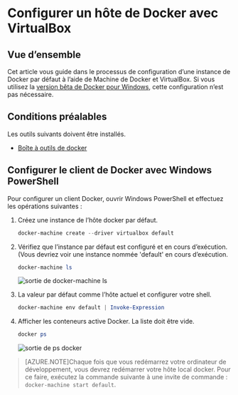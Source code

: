 <properties
   pageTitle="Configurer un hôte de Docker avec VirtualBox | Microsoft Azure"
   description="Instructions pas à pas pour configurer une instance de Docker par défaut à l’aide de Machine de Docker et de VirtualBox"
   services="azure-container-service"
   documentationCenter="na"
   authors="mlearned"
   manager="douge"
   editor="" />
<tags
   ms.service="multiple"
   ms.devlang="dotnet"
   ms.topic="article"
   ms.tgt_pltfrm="na"
   ms.workload="multiple"
   ms.date="06/08/2016"
   ms.author="mlearned" />

# <a name="configure-a-docker-host-with-virtualbox"></a>Configurer un hôte de Docker avec VirtualBox

## <a name="overview"></a>Vue d’ensemble
Cet article vous guide dans le processus de configuration d’une instance de Docker par défaut à l’aide de Machine de Docker et VirtualBox. Si vous utilisez la [version bêta de Docker pour Windows](http://beta.docker.com/), cette configuration n’est pas nécessaire.

## <a name="prerequisites"></a>Conditions préalables
Les outils suivants doivent être installés.

- [Boîte à outils de docker](https://www.docker.com/products/overview#/docker_toolbox)

## <a name="configuring-the-docker-client-with-windows-powershell"></a>Configurer le client de Docker avec Windows PowerShell

Pour configurer un client Docker, ouvrir Windows PowerShell et effectuez les opérations suivantes :

1. Créez une instance de l’hôte docker par défaut.

    ```PowerShell
    docker-machine create --driver virtualbox default
    ```
 
1. Vérifiez que l’instance par défaut est configuré et en cours d’exécution. (Vous devriez voir une instance nommée 'default' en cours d’exécution.

    ```PowerShell
    docker-machine ls 
    ```
        
    ![sortie de docker-machine ls][0]
 
1. La valeur par défaut comme l’hôte actuel et configurer votre shell.

    ```PowerShell
    docker-machine env default | Invoke-Expression
    ```

1. Afficher les conteneurs active Docker. La liste doit être vide.

    ```PowerShell
    docker ps
    ```

    ![sortie de ps docker][1]
 
> [AZURE.NOTE]Chaque fois que vous redémarrez votre ordinateur de développement, vous devrez redémarrer votre hôte local docker.
> Pour ce faire, exécutez la commande suivante à une invite de commande : `docker-machine start default`.

[0]: ./media/vs-azure-tools-docker-setup/docker-machine-ls.png
[1]: ./media/vs-azure-tools-docker-setup/docker-ps.png

